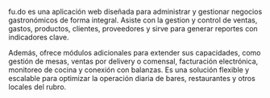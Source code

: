 fu.do es una aplicación web diseñada para administrar y gestionar negocios gastronómicos de forma integral. Asiste con la gestion y control de ventas, gastos, productos, clientes, proveedores y sirve para generar reportes con indicadores clave.

Además, ofrece módulos adicionales para extender sus capacidades, como gestión de mesas, ventas por delivery o comensal, facturación electrónica, monitoreo de cocina y conexión con balanzas. Es una solución flexible y escalable para optimizar la operación diaria de bares, restaurantes y otros locales del rubro.

